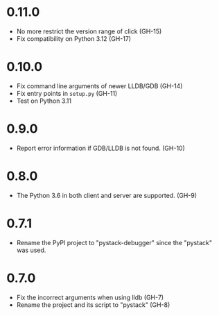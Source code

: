 # 0.11.0

- No more restrict the version range of click (GH-15)
- Fix compatibility on Python 3.12 (GH-17)

# 0.10.0

- Fix command line arguments of newer LLDB/GDB (GH-14)
- Fix entry points in `setup.py` (GH-11)
- Test on Python 3.11

# 0.9.0

- Report error information if GDB/LLDB is not found. (GH-10)

# 0.8.0

- The Python 3.6 in both client and server are supported. (GH-9)

# 0.7.1

- Rename the PyPI project to "pystack-debugger" since the "pystack" was used.

# 0.7.0

- Fix the incorrect arguments when using lldb (GH-7)
- Rename the project and its script to "pystack" (GH-8)

